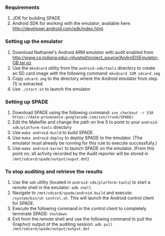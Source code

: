### Requirements ###
  1. JDK for building SPADE
  1. Android SDK for working with the emulator, available here: http://developer.android.com/sdk/index.html.

### Setting up the emulator ###
  1. Download Nathaniel's Android ARM emulator with audit enabled from http://www.cs.indiana.edu/~nhusted/project_source/AndroIDSEmulator-GB.tar.gz
  1. Use the `mksdcard` utility from the `android-sdk/tools` directory to create an SD card image with the following command: `mksdcard 32M sdcard.img`
  1. Copy `sdcard.img` to the directory where the Android emulator from step (1) is extracted.
  1. Use `./start.sh` to launch the emulator

### Setting up SPADE ###
  1. Download SPADE using the following command: `svn checkout -r 538 https://data-provenance.googlecode.com/svn/trunk/SPADE/`
  1. Edit the Makefile and change the path on line 5 to point to your `android-sdk/platform-tools` directory
  1. Use `make android-build` to build SPADE.
  1. Use `make android-deploy` to deploy SPADE to the emulator. (The emulator must already be running for this rule to execute successfully.)
  1. Use `make android-kernel` to launch SPADE on the emulator. (From this point on, all activity recorded by the Audit reporter will be stored in `/mnt/sdcard/spade/output/ouput.dot`)

### To stop auditing and retrieve the results ###
  1. Use the `adb` utility (located in `android-sdk/platform-tools`) to start a remote shell in the emulator: `adb shell`
  1. Navigate to `/mnt/sdcard/spade/android-build` and execute: `/system/bin/sh control.sh`. This will launch the Android control client for SPADE.
  1. Execute the following command in the control client to completely terminate SPADE: `shutdown`
  1. Exit from the remote shell and use the following command to pull the Graphviz output of the auditing session: `adb pull /mnt/sdcard/spade/output/output.dot`